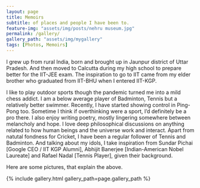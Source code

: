 ```yaml
---
layout: page
title: Memoirs
subtitle: of places and people I have been to.
feature-img: "assets/img/posts/nehru museum.jpg"
permalink: /gallery/
gallery_path: "assets/img/mygallery"
tags: [Photos, Memoirs]
---
```

I grew up from rural India, born and brought up in Jaunpur district of Uttar Pradesh. And then moved to Calcutta during my high school to prepare better for the IIT-JEE exam. The inspiration to go to IIT came from my elder brother who graduated from IIT-BHU when I entered IIT-KGP.

I like to play outdoor sports though the pandemic turned me into a mild chess addict. I am a below average player of Badminton, Tennis but a relatively better swimmer. Recently, I have started showing control in Ping-Pong too. Sometime I think if overthinking were a sport, I’d definitely be a pro there. I also enjoy writing poetry, mostly lingering somewhere between melancholy and hope. I love deep philosophical discussions on anything related to how human beings and the universe work and interact. Apart from natutal fondness for Cricket, I have been a regular follower of Tennis and Badminton. And talking about my idols, I take inspiration from Sundar Pichai [Google CEO / IIT KGP Alumni], Abhijit Banerjee [Indian-American Nobel Laureate] and Rafael Nadal [Tennis Player], given their background.

Here are some pictures, that explain the above.

{% include gallery.html gallery_path=page.gallery_path %}